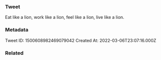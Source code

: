 ### Tweet
Eat like a lion, work like a lion, feel like a lion, live like a lion.

### Metadata
Tweet ID: 1500608982469079042
Created At: 2022-03-06T23:07:16.000Z

### Related

